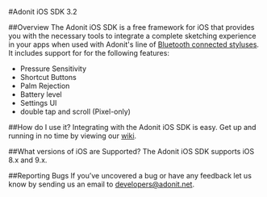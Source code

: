 #Adonit iOS SDK 3.2

##Overview
The Adonit iOS SDK is a free framework for iOS that provides you with the necessary tools to integrate a complete sketching experience in your apps when used with Adonit's line of [Bluetooth connected styluses](http://adonit.net/jot). It includes support for for the following features:

- Pressure Sensitivity
- Shortcut Buttons
- Palm Rejection
- Battery level
- Settings UI
- double tap and scroll (Pixel-only)

##How do I use it?
Integrating with the Adonit iOS SDK is easy. Get up and running in no time by viewing our [wiki](https://github.com/Adonit/Adonit-iOS-SDK/wiki).

##What versions of iOS are Supported?
The Adonit iOS SDK supports iOS 8.x and 9.x.

##Reporting Bugs
If you’ve uncovered a bug or have any feedback let us know by sending us an email to [developers@adonit.net](mailto:developers@adonit.net).
